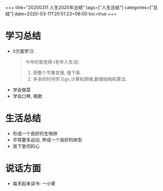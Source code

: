 +++
title="20200311 人生2020年总结"
tags=["人生总结"]
categories=["总结"]
date=2020-03-11T20:51:23+08:00
toc=true
+++

# 学习总结
* it方面学习:
  > 今年的我觉得:(老年人生活)
  > 1. 把整个节奏变慢, 慢下来. 
  > 2. 多余的时间学习go,计算机网络,数据结构和算法.
* 学会做菜
* 学会口琴, 唱歌

# 生活总结
* 形成一个良好的生物钟
* 平常要多运动, 养成一个良好的体型
* 放下急切的心

# 说话方面
* 每天起来读书: 一小章
